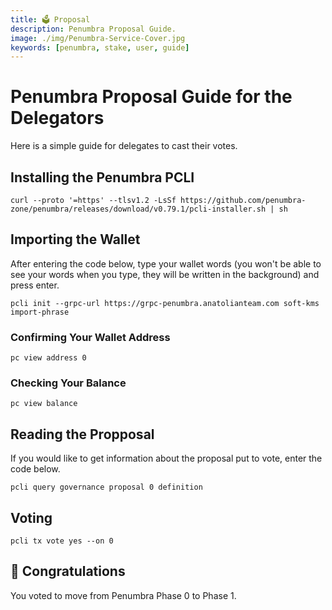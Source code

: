 ```yaml
---
title: 🗳️ Proposal
description: Penumbra Proposal Guide.
image: ./img/Penumbra-Service-Cover.jpg
keywords: [penumbra, stake, user, guide]
---
```


# Penumbra Proposal Guide for the Delegators

Here is a simple guide for delegates to cast their votes.

## Installing the Penumbra PCLI 

```shell
curl --proto '=https' --tlsv1.2 -LsSf https://github.com/penumbra-zone/penumbra/releases/download/v0.79.1/pcli-installer.sh | sh
```

## Importing the Wallet
After entering the code below, type your wallet words (you won't be able to see your words when you type, they will be written in the background) and press enter.

```shell
pcli init --grpc-url https://grpc-penumbra.anatolianteam.com soft-kms import-phrase 
```

### Confirming Your Wallet Address
```shell
pc view address 0
```

### Checking Your Balance
```shell
pc view balance
```

## Reading the Propposal
If you would like to get information about the proposal put to vote, enter the code below.
```shell
pcli query governance proposal 0 definition
```

## Voting
```shell
pcli tx vote yes --on 0
```

## 🎉 Congratulations

You voted to move from Penumbra Phase 0 to Phase 1.